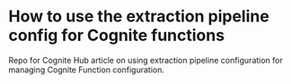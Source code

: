 # How to use the extraction pipeline config for Cognite functions
Repo for Cognite Hub article on using extraction pipeline configuration for managing Cognite Function configuration.
